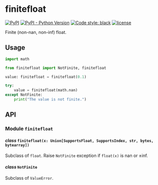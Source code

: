 # finitefloat

[![PyPI](https://img.shields.io/pypi/v/finitefloat)](https://pypi.org/project/finitefloat/)
[![PyPI - Python Version](https://img.shields.io/pypi/pyversions/finitefloat)](https://pypi.org/project/finitefloat/)
[![Code style: black](https://img.shields.io/badge/code%20style-black-000000.svg)](https://github.com/psf/black)
[![license](https://img.shields.io/github/license/nekonoshiri/finitefloat)](https://github.com/nekonoshiri/finitefloat/blob/main/LICENSE)

Finite (non-nan, non-inf) float.

## Usage

```Python
import math

from finitefloat import NotFinite, finitefloat

value: finitefloat = finitefloat(0.1)

try:
    value = finitefloat(math.nan)
except NotFinite:
    print("The value is not finite.")
```

## API

### Module `finitefloat`

#### *class* `finitefloat(x: Union[SupportsFloat, SupportsIndex, str, bytes, bytearray])`

Subclass of `float`.
Raise `NotFinite` exception if `float(x)` is nan or ±inf.

#### *class* `NotFinite`

Subclass of `ValueError`.

